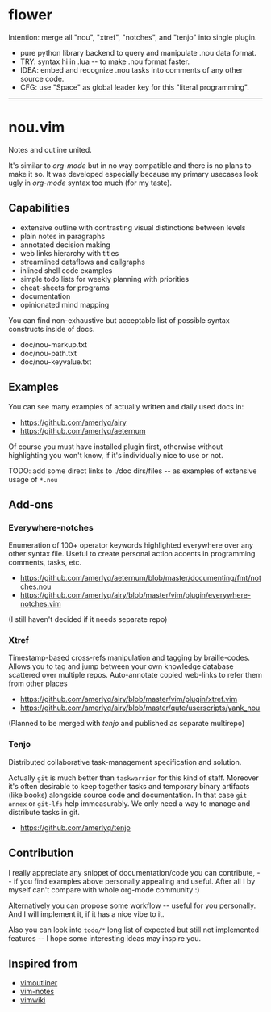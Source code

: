 # flower

Intention: merge all "nou", "xtref", "notches", and "tenjo" into single plugin.

  * pure python library backend to query and manipulate .nou data format.
  * TRY: syntax hi in .lua -- to make .nou format faster.
  * IDEA: embed and recognize .nou tasks into comments of any other source code.
  * CFG: use "Space" as global leader key for this "literal programming".

-----

# nou.vim

Notes and outline united.

It's similar to *org-mode* but in no way compatible and there is no plans to make it so.
It was developed especially because my primary usecases look ugly in *org-mode* syntax too much (for my taste).


## Capabilities

  * extensive outline with contrasting visual distinctions between levels
  * plain notes in paragraphs
  * annotated decision making
  * web links hierarchy with titles
  * streamlined dataflows and callgraphs
  * inlined shell code examples
  * simple todo lists for weekly planning with priorities
  * cheat-sheets for programs
  * documentation
  * opinionated mind mapping

You can find non-exhaustive but acceptable list of possible syntax constructs inside of docs.

  * doc/nou-markup.txt
  * doc/nou-path.txt
  * doc/nou-keyvalue.txt


## Examples

You can see many examples of actually written and daily used docs in:

  * https://github.com/amerlyq/airy
  * https://github.com/amerlyq/aeternum

Of course you must have installed plugin first, otherwise without highlighting
you won't know, if it's individually nice to use or not.

TODO: add some direct links to ./doc dirs/files -- as examples of extensive usage of `*.nou`

## Add-ons

### Everywhere-notches

Enumeration of 100+ operator keywords highlighted everywhere over any other syntax file.
Useful to create personal action accents in programming comments, tasks, etc.

* https://github.com/amerlyq/aeternum/blob/master/documenting/fmt/notches.nou
* https://github.com/amerlyq/airy/blob/master/vim/plugin/everywhere-notches.vim

(I still haven't decided if it needs separate repo)

### Xtref

Timestamp-based cross-refs manipulation and tagging by braille-codes.
Allows you to tag and jump between your own knowledge database scattered over multiple repos.
Auto-annotate copied web-links to refer them from other places

* https://github.com/amerlyq/airy/blob/master/vim/plugin/xtref.vim
* https://github.com/amerlyq/airy/blob/master/qute/userscripts/yank_nou

(Planned to be merged with *tenjo* and published as separate multirepo)

### Tenjo

Distributed collaborative task-management specification and solution.

Actually `git` is much better than `taskwarrior` for this kind of staff.
Moreover it's often desirable to keep together tasks and temporary binary
artifacts (like books) alongside source code and documentation.
In that case `git-annex` or `git-lfs` help immeasurably.
We only need a way to manage and distribute tasks in git.

* https://github.com/amerlyq/tenjo

## Contribution

I really appreciate any snippet of documentation/code you can contribute,
-- if you find examples above personally appealing and useful.
After all I by myself can't compare with whole org-mode community :)

Alternatively you can propose some workflow -- useful for you personally.
And I will implement it, if it has a nice vibe to it.

Also you can look into `todo/*` long list of expected but still not implemented
features -- I hope some interesting ideas may inspire you.

## Inspired from

  * [vimoutliner](https://github.com/vimoutliner/vimoutliner)
  * [vim-notes](https://github.com/xolox/vim-notes)
  * [vimwiki](https://github.com/vimwiki/vimwiki)

